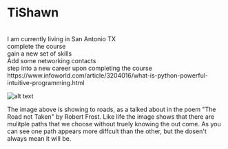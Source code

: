 # TiShawn
<br>
 I am currently living in San Antonio TX
<br>
complete the course
<br>
gain a new set of skills
<br>
Add some networking contacts
<br>
step into a new career upon completing the course
<br>
https://www.infoworld.com/article/3204016/what-is-python-powerful-intuitive-programming.html

![alt text](https://kellymariko.files.wordpress.com/2015/08/aaa.jpg)

<p>The image above is showing to roads, as a talked about in the poem "The Road not Taken" by Robert Frost. Like life the image shows that there are mulitple paths that we choose without truely knowing the out come. As you can see one path appears more diffcult than the other, but the dosen't always mean it will be.</p> 
